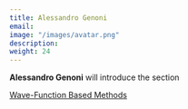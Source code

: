 ```yaml
---
title: Alessandro Genoni
email: 
image: "/images/avatar.png"
description: 
weight: 24
---
```


**Alessandro Genoni** will introduce the section

[Wave-Function Based Methods ](/topics/07_wave-function-based-methods)
